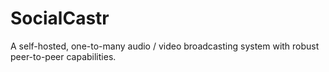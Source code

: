 SocialCastr
===========

A self-hosted, one-to-many audio / video broadcasting system with robust peer-to-peer capabilities.
